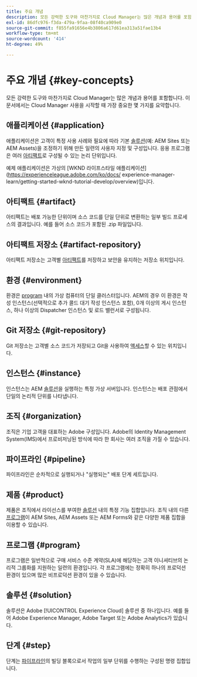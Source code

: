 ```yaml
---
title: 주요 개념
description: 모든 강력한 도구와 마찬가지로 Cloud Manager는 많은 개념과 용어를 포함합니다. 이 문서에서는 Cloud Manager 사용을 시작할 때 가장 중요한 몇 가지를 요약합니다.
exl-id: 86dfc976-f3da-479a-9faa-08f40ca909e0
source-git-commit: f855fa91656e4b3806a617d61ea313a51fae13b4
workflow-type: tm+mt
source-wordcount: '414'
ht-degree: 49%

---
```



# 주요 개념 {#key-concepts}

모든 강력한 도구와 마찬가지로 Cloud Manager는 많은 개념과 용어를 포함합니다. 이 문서에서는 Cloud Manager 사용을 시작할 때 가장 중요한 몇 가지를 요약합니다.

## 애플리케이션 {#application}

애플리케이션은 고객이 특정 사용 사례와 필요에 따라 기본 [솔루션](#solution)(예: AEM Sites 또는 AEM Assets)을 조정하기 위해 만든 일련의 사용자 지정 및 구성입니다. 응용 프로그램은 여러 [아티팩트](#artifact)로 구성될 수 있는 논리 단위입니다.

예제 애플리케이션은 가상의 [WKND 라이프스타일 애플리케이션](https://experienceleague.adobe.com/ko/docs/ experience-manager-learn/getting-started-wknd-tutorial-develop/overview)입니다.

## 아티팩트 {#artifact}

아티팩트는 배포 가능한 단위이며 소스 코드를 단일 단위로 변환하는 일부 빌드 프로세스의 결과입니다. 예를 들어 소스 코드가 포함된 .zip 파일입니다.

## 아티팩트 저장소 {#artifact-repository}

아티팩트 저장소는 고객별 [아티팩트](#artifact)를 저장하고 보안을 유지하는 저장소 위치입니다.

## 환경 {#environment}

환경은 [program](#program) 내의 가상 컴퓨터의 단일 클러스터입니다. AEM의 경우 이 환경은 작성 인스턴스(선택적으로 추가 콜드 대기 작성 인스턴스 포함), 0개 이상의 게시 인스턴스, 하나 이상의 Dispatcher 인스턴스 및 로드 밸런서로 구성됩니다.

## Git 저장소 {#git-repository}

Git 저장소는 고객별 소스 코드가 저장되고 Git을 사용하여 [액세스](https://git-scm.com)할 수 있는 위치입니다.

## 인스턴스 {#instance}

인스턴스는 AEM [솔루션](#solution)을 실행하는 특정 가상 서버입니다. 인스턴스는 배포 관점에서 단일의 논리적 단위를 나타냅니다.

## 조직 {#organization}

조직은 기업 고객을 대표하는 Adobe 구성입니다. Adobe의 Identity Management System(IMS)에서 프로비저닝된 방식에 따라 한 회사는 여러 조직을 가질 수 있습니다.

## 파이프라인 {#pipeline}

파이프라인은 순차적으로 실행되거나 &quot;실행되는&quot; 배포 단계 세트입니다.

## 제품 {#product}

제품은 조직에서 라이선스를 부여한 [솔루션](#solution) 내의 특정 기능 집합입니다. 조직 내의 다른 [프로그램](#program)이 AEM Sites, AEM Assets 또는 AEM Forms와 같은 다양한 제품 집합을 이용할 수 있습니다.

## 프로그램 {#program}

프로그램은 일반적으로 구매 서비스 수준 계약(SLA)에 해당하는 고객 이니셔티브의 논리적 그룹화를 지원하는 일련의 환경입니다. 각 프로그램에는 정확히 하나의 프로덕션 환경이 있으며 많은 비프로덕션 환경이 있을 수 있습니다.

## 솔루션 {#solution}

솔루션은 Adobe [!UICONTROL Experience Cloud] 솔루션 중 하나입니다. 예를 들어 Adobe Experience Manager, Adobe Target 또는 Adobe Analytics가 있습니다.

## 단계 {#step}

단계는 [파이프라인](#pipeline)의 빌딩 블록으로서 작업의 일부 단위를 수행하는 구성된 명령 집합입니다.
